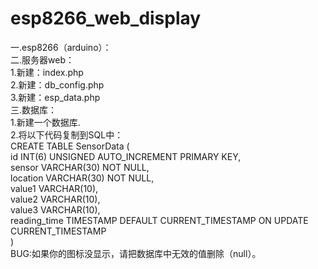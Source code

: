# esp8266_web_display
一.esp8266（arduino）：  
二.服务器web：  
1.新建：index.php  
2.新建：db_config.php  
3.新建：esp_data.php  
三.数据库：  
1.新建一个数据库.  
2.将以下代码复制到SQL中：  
CREATE TABLE SensorData (  
    id INT(6) UNSIGNED AUTO_INCREMENT PRIMARY KEY,  
    sensor VARCHAR(30) NOT NULL,  
    location VARCHAR(30) NOT NULL,  
    value1 VARCHAR(10),  
    value2 VARCHAR(10),  
    value3 VARCHAR(10),  
    reading_time TIMESTAMP DEFAULT CURRENT_TIMESTAMP ON UPDATE CURRENT_TIMESTAMP  
)  
BUG:如果你的图标没显示，请把数据库中无效的值删除（null）。  
